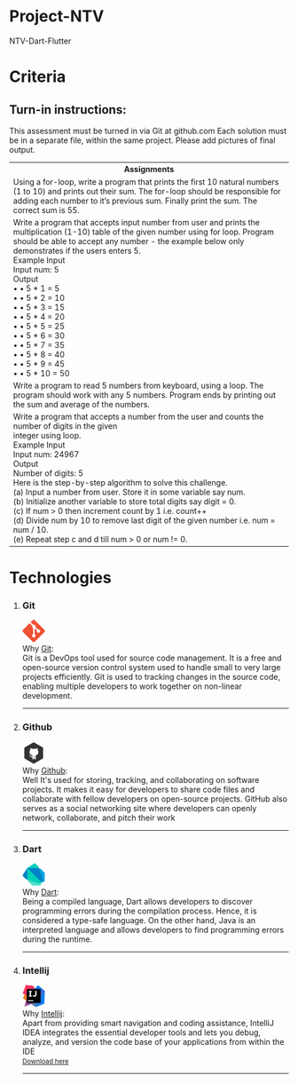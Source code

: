 # Project-NTV
NTV-Dart-Flutter
<h1>Criteria</h1>
<h2>Turn-in instructions:</h2>
<p>
    This assessment must be turned in via Git at github.com
    Each solution must be in a separate file, within the same project.
    Please add pictures of final output.
</p>
<table>
  <tr>
    <th>Assignments</th>
  </tr>
  <tr>
    <td>Using a for-loop, write a program that prints the first 10 natural numbers (1 to 10) and prints out their
    sum. The for-loop should be responsible for adding each number to it’s previous sum. Finally print the
    sum. The correct sum is 55.</td>
  </tr>
  <tr>
    <td>Write a program that accepts input number from user and prints the multiplication (1-10) table of the
    given number using for loop. Program should be able to accept any number - the example below only
    demonstrates if the users enters 5.<br>
    Example Input<br>
    Input num: 5<br>
    Output<br>
    • • 5 * 1 = 5<br>
    • • 5 * 2 = 10<br>
    • • 5 * 3 = 15<br>
    • • 5 * 4 = 20<br>
    • • 5 * 5 = 25<br>
    • • 5 * 6 = 30<br>
    • • 5 * 7 = 35<br>
    • • 5 * 8 = 40<br>
    • • 5 * 9 = 45<br>
    • • 5 * 10 = 50<br>
    </td>
  </tr>
    <tr>
    <td>Write a program to read 5 numbers from keyboard, using a loop. The program should work with any 5
    numbers. Program ends by printing out the sum and average of the numbers.</td>
  </tr>
    <tr>
    <td>Write a program that accepts a number from the user and counts the number of digits in the given<br>
    integer using loop.<br>
    Example Input<br>
    Input num: 24967<br>
    Output<br>
    Number of digits: 5<br>
    Here is the step-by-step algorithm to solve this challenge.<br>
    (a) Input a number from user. Store it in some variable say num.<br>
    (b) Initialize another variable to store total digits say digit = 0.<br>
    (c) If num > 0 then increment count by 1 i.e. count++<br>
    (d) Divide num by 10 to remove last digit of the given number i.e. num = num / 10.<br>
    (e) Repeat step c and d till num > 0 or num != 0.<br>
    </td>
  </tr>
</table>
<h1>Technologies</h1>
<ol>
    <li>
        <h3>Git</h3><p>
        <img src="assets/image/icons/git.png" width="40px" height="40x"><br>
        Why <a href="https://git-scm.com/" target="_blank">Git</a>:<br>
        Git is a DevOps tool used for source code management. It is a free and open-source version control system used to handle small to very large projects efficiently. Git is used to tracking changes in the source code, enabling multiple developers to work together on non-linear development.
        </p><hr>
    </li>
    <li>
        <h3>Github</h3><p>
        <img src="assets/image/icons/github.png" width="40px" height="40x"><br>
        Why <a href="https://github.com/" target="_blank">Github</a>:<br>
        Well It's used for storing, tracking, and collaborating on software projects. It makes it easy for developers to share code files and collaborate with fellow developers on open-source projects. GitHub also serves as a social networking site where developers can openly network, collaborate, and pitch their work 
        </p><hr>
    </li>
    <li>
        <h3>Dart</h3><p>
        <img src="assets/image/icons/dart2.png" width="40" height="40"><br>
        Why <a href="https://dart.dev/" target="_blank">Dart</a>:<br>
        Being a compiled language, Dart allows developers to discover programming errors during the compilation process. 
        Hence, it is considered a type-safe language. 
        On the other hand, 
        Java is an interpreted language and allows developers to find programming errors during the runtime.
        </p><hr>
    </li>
    <li>
        <h3>Intellij</h3><p>
        <img src="assets/image/icons/intellij.png" width="40px" height="40x"><br>
        Why <a href="https://www.jetbrains.com/idea/" target="_blank">Intellij</a>:<br>
        Apart from providing smart navigation and coding assistance, 
        IntelliJ IDEA integrates the essential developer tools and lets you debug, analyze, 
        and version the code base of your applications from within the IDE<br>
        <small><a href="https://www.jetbrains.com/idea/download/?section=windows" target="_blank">Download here</a></small>
        </p><hr>
    </li>
</ol>